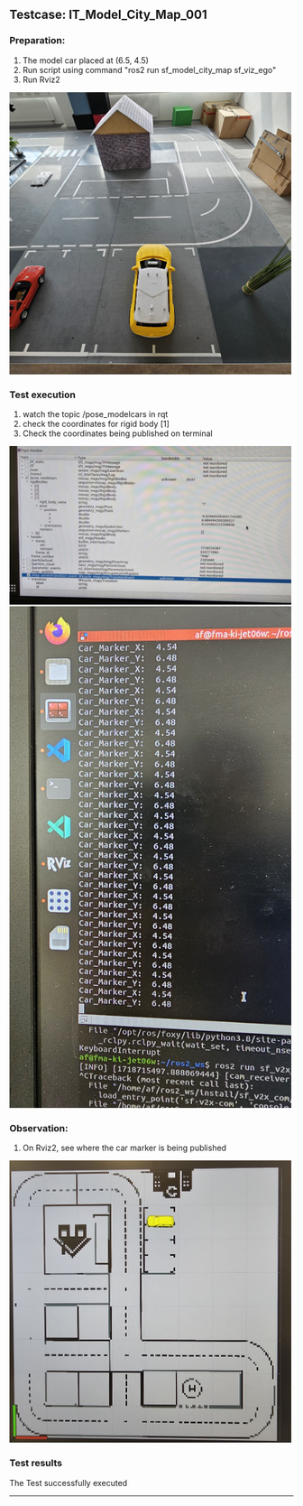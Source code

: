 ## Testcase: IT_Model_City_Map_001

### Preparation:
1. The model car placed at (6.5, 4.5)
2. Run script using command "ros2 run sf_model_city_map sf_viz_ego"
3. Run Rviz2
<img src="Test_Images/car.jpg" alt="drawing" width="500"/>

### Test execution
1. watch the topic /pose_modelcars in rqt
2. check the coordinates for rigid body [1]
3. Check the coordinates being published on terminal
<img src="Test_Images/rqt.jpg" alt="drawing" width="500"/>
<img src="Test_Images/terminal.jpg" alt="drawing" width="500"/>

### Observation:
1. On Rviz2, see where the car marker is being published<br>
<img src="Test_Images/rviz2.jpg" alt="drawing" width="500"/>

### Test results
The Test successfully executed

<hr>
